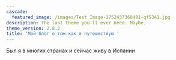 ```yaml
---
cascade:
  featured_image: /images/Test Image-1752437360481-qf5341.jpg
description: The last theme you'll ever need. Maybe.
theme_version: 2.8.2
title: 'Мой блог о том как я путешествую '
---
```

Был я в многих странах и сейчас живу в Испании
